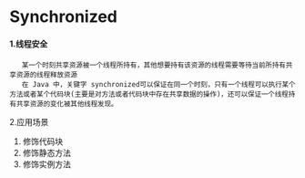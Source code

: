 # Synchronized

#### 1.线程安全

```
   某一个时刻共享资源被一个线程所持有，其他想要持有该资源的线程需要等待当前所持有共享资源的线程释放资源
   在 Java 中，关键字 synchronized可以保证在同一个时刻，只有一个线程可以执行某个方法或者某个代码块(主要是对方法或者代码块中存在共享数据的操作)，还可以保证一个线程持有共享资源的变化被其他线程发现。
```

2.应用场景

1. 修饰代码块
2. 修饰静态方法
3. 修饰实例方法

